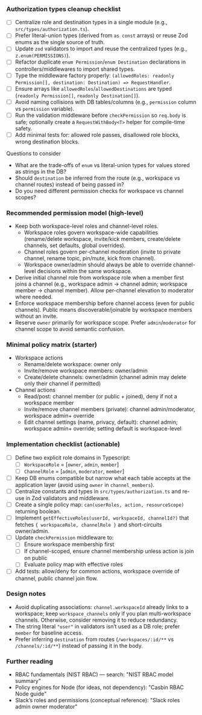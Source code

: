 ### Authorization types cleanup checklist

- [ ] Centralize role and destination types in a single module (e.g., `src/types/authorization.ts`).
- [ ] Prefer literal-union types (derived from `as const` arrays) or reuse Zod enums as the single source of truth.
- [ ] Update `zod` validators to import and reuse the centralized types (e.g., `z.enum(PERMISSIONS)`).
- [ ] Refactor duplicate `enum Permission`/`enum Destination` declarations in controllers/middlewares to import shared types.
- [ ] Type the middleware factory properly: `(allowedRoles: readonly Permission[], destination: Destination) => RequestHandler`.
- [ ] Ensure arrays like `allowedRoles`/`allowedDestinations` are typed (`readonly Permission[]`, `readonly Destination[]`).
- [ ] Avoid naming collisions with DB tables/columns (e.g., `permission` column vs `permission` variable).
- [ ] Run the validation middleware before `checkPermission` so `req.body` is safe; optionally create a `RequestWithBody<T>` helper for compile-time safety.
- [ ] Add minimal tests for: allowed role passes, disallowed role blocks, wrong destination blocks.

Questions to consider
- What are the trade-offs of `enum` vs literal-union types for values stored as strings in the DB?
- Should `destination` be inferred from the route (e.g., workspace vs channel routes) instead of being passed in?
- Do you need different permission checks for workspace vs channel scopes?


### Recommended permission model (high-level)

- Keep both workspace-level roles and channel-level roles.
  - Workspace roles govern workspace-wide capabilities (rename/delete workspace, invite/kick members, create/delete channels, set defaults, global overrides).
  - Channel roles govern per-channel moderation (invite to private channel, rename topic, pin/mute, kick from channel).
  - Workspace owner/admin should always be able to override channel-level decisions within the same workspace.
- Derive initial channel role from workspace role when a member first joins a channel (e.g., workspace admin → channel admin; workspace member → channel member). Allow per-channel elevation to moderator where needed.
- Enforce workspace membership before channel access (even for public channels). Public means discoverable/joinable by workspace members without an invite.
- Reserve `owner` primarily for workspace scope. Prefer `admin`/`moderator` for channel scope to avoid semantic confusion.

### Minimal policy matrix (starter)

- Workspace actions
  - Rename/delete workspace: owner only
  - Invite/remove workspace members: owner/admin
  - Create/delete channels: owner/admin (channel admin may delete only their channel if permitted)
- Channel actions
  - Read/post: channel member (or public + joined), deny if not a workspace member
  - Invite/remove channel members (private): channel admin/moderator, workspace admin+ override
  - Edit channel settings (name, privacy, default): channel admin; workspace admin+ override; setting default is workspace-level

### Implementation checklist (actionable)

- [ ] Define two explicit role domains in Typescript:
  - [ ] `WorkspaceRole` = [`owner`, `admin`, `member`]
  - [ ] `ChannelRole` = [`admin`, `moderator`, `member`]
- [ ] Keep DB enums compatible but narrow what each table accepts at the application layer (avoid using `owner` in `channel_members`).
- [ ] Centralize constants and types in `src/types/authorization.ts` and re-use in Zod validators and middleware.
- [ ] Create a single policy map: `can(userRoles, action, resourceScope)` returning boolean.
- [ ] Implement `getEffectiveRoles(userId, workspaceId, channelId?)` that fetches `{ workspaceRole, channelRole }` and short-circuits owner/admin.
- [ ] Update `checkPermission` middleware to:
  - [ ] Ensure workspace membership first
  - [ ] If channel-scoped, ensure channel membership unless action is join on public
  - [ ] Evaluate policy map with effective roles
- [ ] Add tests: allow/deny for common actions, workspace override of channel, public channel join flow.

### Design notes

- Avoid duplicating associations: `channel.workspaceId` already links to a workspace; keep `workspace_channels` only if you plan multi-workspace channels. Otherwise, consider removing it to reduce redundancy.
- The string literal `"user"` in validators isn’t used as a DB role; prefer `member` for baseline access.
- Prefer inferring `destination` from routes (`/workspaces/:id/**` vs `/channels/:id/**`) instead of passing it in the body.

### Further reading

- RBAC fundamentals (NIST RBAC) — search: "NIST RBAC model summary"
- Policy engines for Node (for ideas, not dependency): "Casbin RBAC Node guide"
- Slack’s roles and permissions (conceptual reference): "Slack roles admin owner moderator"




